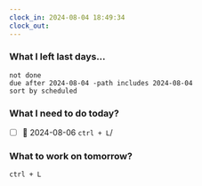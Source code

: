 ```yaml
---
clock_in: 2024-08-04 18:49:34
clock_out: 
---
```

### What I left last days...
```tasks
not done
due after 2024-08-04 -path includes 2024-08-04
sort by scheduled
```

### What I need to do today?
- [ ] 📅 2024-08-06 `ctrl + L`/

### What to work on tomorrow?
`ctrl + L`
